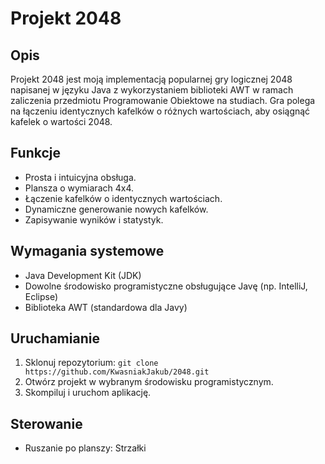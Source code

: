 # Projekt 2048

## Opis

Projekt 2048 jest moją implementacją popularnej gry logicznej 2048 napisanej w języku Java z wykorzystaniem biblioteki AWT w ramach zaliczenia przedmiotu Programowanie Obiektowe na studiach. Gra polega na łączeniu identycznych kafelków o różnych wartościach, aby osiągnąć kafelek o wartości 2048.

## Funkcje

- Prosta i intuicyjna obsługa.
- Plansza o wymiarach 4x4.
- Łączenie kafelków o identycznych wartościach.
- Dynamiczne generowanie nowych kafelków.
- Zapisywanie wyników i statystyk.

## Wymagania systemowe

- Java Development Kit (JDK)
- Dowolne środowisko programistyczne obsługujące Javę (np. IntelliJ, Eclipse)
- Biblioteka AWT (standardowa dla Javy)

## Uruchamianie

1. Sklonuj repozytorium: `git clone https://github.com/KwasniakJakub/2048.git`
2. Otwórz projekt w wybranym środowisku programistycznym.
3. Skompiluj i uruchom aplikację.

## Sterowanie

- Ruszanie po planszy: Strzałki

